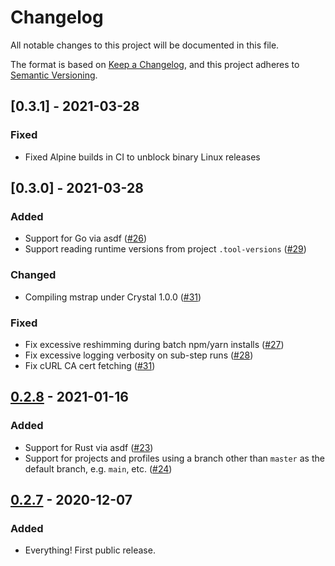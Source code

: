 # Changelog
All notable changes to this project will be documented in this file.

The format is based on [Keep a Changelog](https://keepachangelog.com/en/1.0.0/),
and this project adheres to [Semantic Versioning](https://semver.org/spec/v2.0.0.html).

## [0.3.1] - 2021-03-28

### Fixed

* Fixed Alpine builds in CI to unblock binary Linux releases

## [0.3.0] - 2021-03-28

### Added

- Support for Go via asdf ([#26](https://github.com/maxfierke/mstrap/pull/26))
- Support reading runtime versions from project `.tool-versions` ([#29](https://github.com/maxfierke/mstrap/pull/29))

### Changed

- Compiling mstrap under Crystal 1.0.0 ([#31](https://github.com/maxfierke/mstrap/pull/31))

### Fixed

- Fix excessive reshimming during batch npm/yarn installs ([#27](https://github.com/maxfierke/mstrap/pull/27))
- Fix excessive logging verbosity on sub-step runs ([#28](https://github.com/maxfierke/mstrap/pull/28))
- Fix cURL CA cert fetching ([#31](https://github.com/maxfierke/mstrap/pull/31))

## [0.2.8] - 2021-01-16

### Added

- Support for Rust via asdf ([#23](https://github.com/maxfierke/mstrap/pull/23))
- Support for projects and profiles using a branch other than `master` as the
  default branch, e.g. `main`, etc. ([#24](https://github.com/maxfierke/mstrap/pull/24))

## [0.2.7] - 2020-12-07

### Added

- Everything! First public release.

[Unreleased]: https://github.com/maxfierke/mstrap/compare/v0.2.8...HEAD
[0.2.8]: https://github.com/maxfierke/mstrap/compare/v0.2.7...v0.2.8
[0.2.7]: https://github.com/maxfierke/mstrap/releases/tag/v0.2.7
